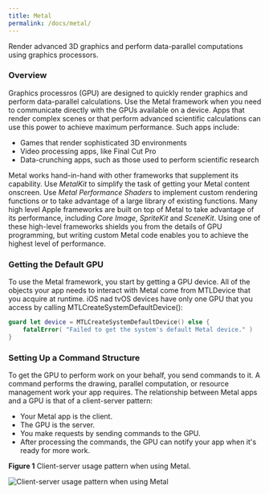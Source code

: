 ```yaml
---
title: Metal
permalink: /docs/metal/
---
```


Render advanced 3D graphics and perform data-parallel computations using graphics processors.

### Overview

Graphics processros (GPU) are designed to quickly render graphics and perform data-parallel calculations. Use the Metal framework when you need to communicate directly with the GPUs available on a device. Apps that render complex scenes or that perform advanced scientific calculations can use this power to achieve maximum performance. Such apps include:

- Games that render sophisticated 3D environments
- Video processing apps, like Final Cut Pro
- Data-crunching apps, such as those used to perform scientific research

Metal works hand-in-hand with other frameworks that supplement its capability. Use *MetalKit* to simplify the task of getting your Metal content onscreen. Use *Metal Performance Shaders* to implement custom rendering functions or to take advantage of a large library of existing functions.
Many high level Apple frameworks are built on top of Metal to take advantage of its performance, including *Core Image*, *SpriteKit* and *SceneKit*. Using one of these high-level frameworks shields you from the details of GPU programming, but writing custom Metal code enables you to achieve the highest level of performance. 

### Getting the Default GPU

To use the Metal framework, you start by getting a GPU device. All of the objects your app needs to interact with Metal come from MTLDevice that you acquire at runtime. iOS nad tvOS devices have only one GPU that you access by calling MTLCreateSystemDefaultDevice():

```swift
guard let device = MTLCreateSystemDefaultDevice() else {
    fatalError( "Failed to get the system's default Metal device." ) 
}
```

### Setting Up a Command Structure

To get the GPU to perform work on your behalf, you send commands to it. A command performs the drawing, parallel computation, or resource management work your app requires.
The relationship between Metal apps and a GPU is that of a client-server pattern:

- Your Metal app is the client.
- The GPU is the server.
- You make requests by sending commands to the GPU.
- After processing the commands, the GPU can notify your app when it's ready for more work.

**Figure 1** Client-server usage pattern when using Metal. 

![Client-server usage pattern when using Metal](https://docs-assets.developer.apple.com/published/861974e544/6411df7f-4f5c-46d6-9573-c2c6dd10fffb.png)

